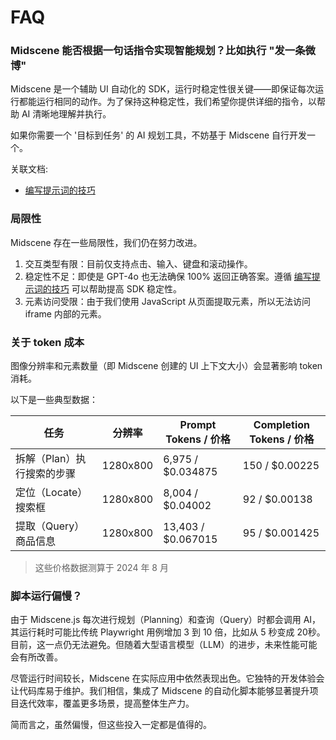# FAQ

### Midscene 能否根据一句话指令实现智能规划？比如执行 "发一条微博"

Midscene 是一个辅助 UI 自动化的 SDK，运行时稳定性很关键——即保证每次运行都能运行相同的动作。为了保持这种稳定性，我们希望你提供详细的指令，以帮助 AI 清晰地理解并执行。

如果你需要一个 '目标到任务' 的 AI 规划工具，不妨基于 Midscene 自行开发一个。

关联文档:
* [编写提示词的技巧](./prompting-tips)

### 局限性

Midscene 存在一些局限性，我们仍在努力改进。

1. 交互类型有限：目前仅支持点击、输入、键盘和滚动操作。
2. 稳定性不足：即使是 GPT-4o 也无法确保 100% 返回正确答案。遵循 [编写提示词的技巧](./prompting-tips) 可以帮助提高 SDK 稳定性。
3. 元素访问受限：由于我们使用 JavaScript 从页面提取元素，所以无法访问 iframe 内部的元素。

### 关于 token 成本

图像分辨率和元素数量（即 Midscene 创建的 UI 上下文大小）会显著影响 token 消耗。

以下是一些典型数据：

|任务 | 分辨率 | Prompt Tokens / 价格 | Completion Tokens / 价格 |
|-----|------------|--------------|---------------|
|拆解（Plan）执行搜索的步骤| 1280x800| 6,975 / $0.034875 |150 / $0.00225|
|定位（Locate）搜索框| 1280x800 | 8,004 / $0.04002 | 92 / $0.00138 |
|提取（Query）商品信息| 1280x800| 13,403 / $0.067015 | 95 / $0.001425 |

> 这些价格数据测算于 2024 年 8 月

### 脚本运行偏慢？

由于 Midscene.js 每次进行规划（Planning）和查询（Query）时都会调用 AI，其运行耗时可能比传统 Playwright 用例增加 3 到 10 倍，比如从 5 秒变成 20秒。目前，这一点仍无法避免。但随着大型语言模型（LLM）的进步，未来性能可能会有所改善。

尽管运行时间较长，Midscene 在实际应用中依然表现出色。它独特的开发体验会让代码库易于维护。我们相信，集成了 Midscene 的自动化脚本能够显著提升项目迭代效率，覆盖更多场景，提高整体生产力。

简而言之，虽然偏慢，但这些投入一定都是值得的。